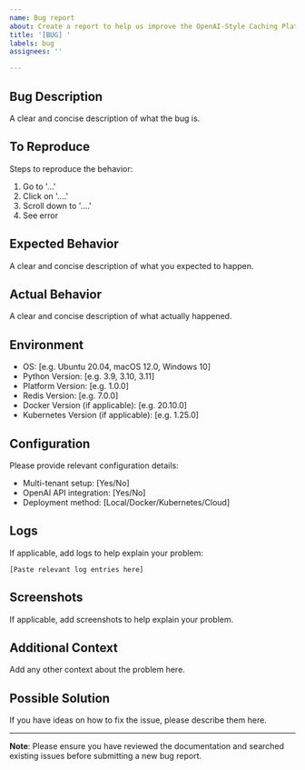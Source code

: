```yaml
---
name: Bug report
about: Create a report to help us improve the OpenAI-Style Caching Platform
title: '[BUG] '
labels: bug
assignees: ''

---
```


## Bug Description
A clear and concise description of what the bug is.

## To Reproduce
Steps to reproduce the behavior:
1. Go to '...'
2. Click on '....'
3. Scroll down to '....'
4. See error

## Expected Behavior
A clear and concise description of what you expected to happen.

## Actual Behavior
A clear and concise description of what actually happened.

## Environment
- OS: [e.g. Ubuntu 20.04, macOS 12.0, Windows 10]
- Python Version: [e.g. 3.9, 3.10, 3.11]
- Platform Version: [e.g. 1.0.0]
- Redis Version: [e.g. 7.0.0]
- Docker Version (if applicable): [e.g. 20.10.0]
- Kubernetes Version (if applicable): [e.g. 1.25.0]

## Configuration
Please provide relevant configuration details:
- Multi-tenant setup: [Yes/No]
- OpenAI API integration: [Yes/No]
- Deployment method: [Local/Docker/Kubernetes/Cloud]

## Logs
If applicable, add logs to help explain your problem:
```
[Paste relevant log entries here]
```

## Screenshots
If applicable, add screenshots to help explain your problem.

## Additional Context
Add any other context about the problem here.

## Possible Solution
If you have ideas on how to fix the issue, please describe them here.

---

**Note**: Please ensure you have reviewed the documentation and searched existing issues before submitting a new bug report. 